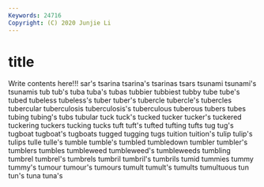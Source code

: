 ```yaml
---
Keywords: 24716
Copyright: (C) 2020 Junjie Li
---
```


# title

Write contents here!!!
sar's 
tsarina
tsarina's 
tsarinas 
tsars 
tsunami 
tsunami's 
tsunamis 
tub 
tub's 
tuba 
tuba's
tubas 
tubbier 
tubbiest 
tubby 
tube 
tube's 
tubed 
tubeless 
tubeless's 
tuber
tuber's 
tubercle 
tubercle's 
tubercles 
tubercular 
tuberculosis 
tuberculosis's 
tuberculous 
tuberous 
tubers
tubes 
tubing 
tubing's 
tubs 
tubular 
tuck 
tuck's 
tucked 
tucker 
tucker's
tuckered 
tuckering 
tuckers 
tucking 
tucks 
tuft 
tuft's 
tufted 
tufting 
tufts
tug 
tug's 
tugboat 
tugboat's 
tugboats 
tugged 
tugging 
tugs 
tuition 
tuition's
tulip 
tulip's 
tulips 
tulle 
tulle's 
tumble 
tumble's 
tumbled 
tumbledown 
tumbler
tumbler's 
tumblers 
tumbles 
tumbleweed 
tumbleweed's 
tumbleweeds 
tumbling 
tumbrel 
tumbrel's 
tumbrels
tumbril 
tumbril's 
tumbrils 
tumid 
tummies 
tummy 
tummy's 
tumour 
tumour's 
tumours
tumult 
tumult's 
tumults 
tumultuous 
tun 
tun's 
tuna 
tuna's 
